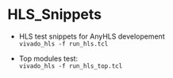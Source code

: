 # HLS_Snippets
- HLS test snippets for AnyHLS developement  
``` vivado_hls -f run_hls.tcl ```

- Top modules test:  
``` vivado_hls -f run_hls_top.tcl ```
